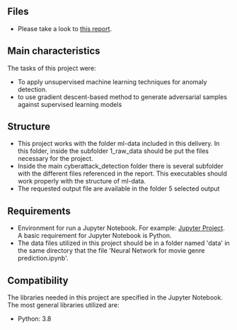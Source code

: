 ## Files
- Please take a look to [this report](https://github.com/Swap-Nova/CyberAttack-Detection/blob/main/ANN%20Project%20Work%20Final%20PPT.pptx).

## Main characteristics
The tasks of this project were:
- To apply unsupervised machine learning techniques for anomaly detection.
- to use gradient descent-based method to generate adversarial samples against supervised learning models 

## Structure
- This project works with the folder ml-data included in this delivery. In this folder, inside the subfolder 1_raw_data should be put the files necessary for the project.
- Inside the main cyberattack_detection folder there is several subfolder with the different files referenced in the report. This executables should work properly with the structure of ml-data.
- The requested output file are available in the folder 5 selected output

## Requirements
- Environment for run a Jupyter Notebook. For example: [Jupyter Project](https://jupyter.org/install). A basic requirement for Jupyter Notebook is Python.   
- The data files utilized in this project should be in a folder named 'data' in the same directory that the file 'Neural Network for movie genre prediction.ipynb'.

## Compatibility
The libraries needed in this project are specified in the Jupyter Notebook. The most general libraries utilized are:
- Python: 3.8
